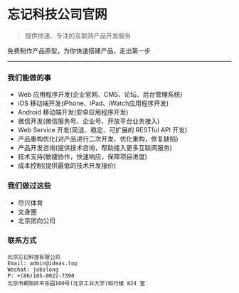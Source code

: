 # 忘记科技公司官网

> 提供快速、专注的互联网产品开发服务

免费制作产品原型，为你快速搭建产品，走出第一步

***

### 我们能做的事

* Web 应用程序开发(企业官网、CMS、论坛、后台管理系统)
* iOS 移动端开发(iPhone、iPad、iWatch应用程序开发)
* Android 移动端开发(安卓应用程序开发)
* 微信开发(微信服务号、企业号、开放平台业务接入)
* Web Service 开发(简洁、稳定、可扩展的 RESTful API 开发)
* 产品重构优化(对产品进行二次开发、优化重构，修复缺陷)
* 产品开发咨询(提供技术咨询，帮助接入更多互联网服务)
* 技术支持(敏捷协作，快速响应，保障项目进度)
* 成本控制(提供最低的技术开发报价)

### 我们做过这些

* 尽兴体育
* 文身圈
* 北京团向公司

### 联系方式 

```
北京忘记科技有限公司
Email: admin@ideas.top
Wechat: jobslong
P: +(86)185-0022-7390
北京市朝阳区平乐园100号(北京工业大学)知行楼 824 室

